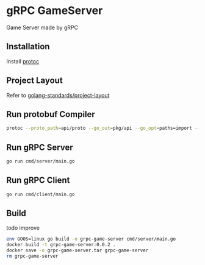 # gRPC GameServer
Game Server made by gRPC 

## Installation

Install [protoc](http://google.github.io/proto-lens/installing-protoc.html)


## Project Layout

Refer to [golang-standards/project-layout](https://github.com/golang-standards/project-layout) 



## Run protobuf Compiler
```bash
protoc --proto_path=api/proto --go_out=pkg/api --go_opt=paths=import --go-grpc_out=pkg/api --go-grpc_opt=paths=import api/proto/types/*.proto api/proto/*.proto
```


## Run gRPC Server
```bash
go run cmd/server/main.go
```

## Run gRPC Client
```bash
go run cmd/client/main.go
```


## Build 
todo improve
```bash
env GOOS=linux go build -o grpc-game-server cmd/server/main.go
docker build -t grpc-game-server:0.0.2 .
docker save -o grpc-game-server.tar grpc-game-server
rm grpc-game-server
```